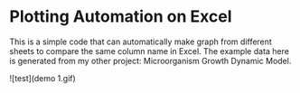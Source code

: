 # Plotting Automation on Excel
 
This is a simple code that can automatically make graph from different sheets to compare the same column name in Excel. The example data here is generated from my other project: Microorganism Growth Dynamic Model. 

![test](demo 1.gif)

